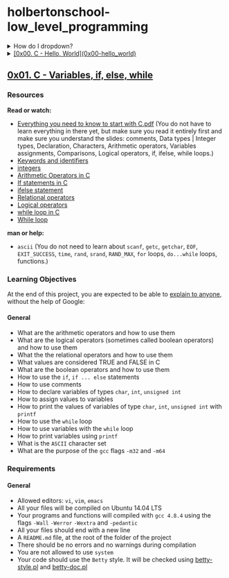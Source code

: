 # holbertonschool-low_level_programming

<details>
<summary>How do I dropdown?</summary>
<br>
This is how you dropdown.
</details>

<details>
<summary><a href="0x00-hello_world">[0x00. C - Hello, World](0x00-hello_world)</a></summary>
<br>
### Resources
**Read or watch:**
* [Everything you need to know to start with C.pdf](https://intranet.hbtn.io/rltoken/d6TBbj0HA4EvnmpqvEz68Q) (You do not have to learn everything in there yet, but make sure you read it entirely first)
*	[Dennis Ritchie](https://intranet.hbtn.io/rltoken/vY9KI1Ai38BUuydEfadtaA)
*	[C Programming Language: Brian Kernighan](https://intranet.hbtn.io/rltoken/f5nVwIVoNRrnddbX-5h5rw)
*	[Why C Programming Is Awesome](https://intranet.hbtn.io/rltoken/J7yAaPGVuPoJI4iP1DuIPw)
*	[Learning to program in C part 1](https://intranet.hbtn.io/rltoken/AicyjqLinWdA9qxKsXBKjg)
*	[Learning to program in C part 2](https://intranet.hbtn.io/rltoken/1qtDStnOrOjrVseFa3jngA)
*	[Understanding C program Compilation Process](https://intranet.hbtn.io/rltoken/qM-SOqtf8ZnGxVtVWchAfg)
*	[Holbertons Betty Coding Style](https://intranet.hbtn.io/rltoken/8c-wkUvvmuA_d5s4ktmnEw)
*	[Hash-bang under the hood](https://intranet.hbtn.io/rltoken/7oODGrfLgAJJzoCbfBap3Q) (Look at only after you finish consuming the other resources)
*	[Linus Torvalds on C vs. C++](https://intranet.hbtn.io/rltoken/8rYFkn82I0QlSygvC0u2Jw) (Look at only after you finish consuming the other resources)

**man or help:**
*	gcc
*	printf (3)
*	puts
*	putchar

### Learning Objectives
At the end of this project, you are expected to be able to [explain to anyone](https://intranet.hbtn.io/rltoken/teQx0X6TSmGDa2BoA84WRg), without the help of Google:

#### General
*	Why C programming is awesome
*	Who invented C
*	Who are Dennis Ritchie, Brian Kernighan and Linus Torvalds
*	What happens when you type ``gcc main.c``
*	What is an entry point
*	What is ``main``
*	How to print text using ``printf``, ``puts`` and ``putchar``
*	How to get the size of a specific type using the unary operator ``sizeof``
*	How to compile using ``gcc``
*	What is the default program name when compiling with ``gcc``
*	What is the official Holberton C coding style and how to check your code with ``betty-style``
*	How to find the right header to include in your source code when using a standard library function
*	How does the ``main`` function influence the return value of the program

### Requirements
#### C
*	Allowed editors: ``vi``, ``vim``, ``emacs``
*	All your files will be compiled on Ubuntu 14.04 LTS using ``gcc 4.8.4``, using the options ``-Wall -Werror -Wextra -pedantic``
*	All your files should end with a new line
*	A ``README.md`` file at the root of the ``holbertonschool-low_level_programming`` repo, containing a description of the repository
*	A ``README.md`` file, at the root of the folder of this project, containing a description of the project
*	There should be no errors and no warnings during compilation
*	You are not allowed to use ``system``
*	Your code should use the ``Betty`` style. It will be checked using [betty-style.pl](https://github.com/holbertonschool/Betty/blob/master/betty-style.pl) and [betty-doc.pl](https://github.com/holbertonschool/Betty/blob/master/betty-doc.pl)

#### Shell Scripts
*	Allowed editors: ``vi``, ``vim``, ``emacs``
*	All your scripts will be tested on Ubuntu 14.04 LTS
*	All your scripts should be exactly two lines long (``$ wc -l file`` should print 2)
*	All your files should end with a new line
*	The first line of all your files should be exactly ``#!/bin/bash``

### More Info
#### Betty linter
To run the Betty linter just with command ``betty <filename>``:
*	Go to the [Betty](https://intranet.hbtn.io/rltoken/Iz34GJJ6iQ28q3sJXRUdkQ) repository
*	Clone the [repo](https://intranet.hbtn.io/rltoken/Iz34GJJ6iQ28q3sJXRUdkQ) to your local machine
*	``cd`` into the Betty directory
*	Install the linter with ``sudo ./install.sh``
*	``emacs`` or ``vi`` a new file called ``betty``, and copy the script below:
```
#!/bin/bash
# Simply a wrapper script to keep you from having to use betty-style
# and betty-doc separately on every item.
# Originally by Tim Britton (@wintermanc3r), multiargument added by
# Larry Madeo (@hillmonkey)

BIN_PATH="/usr/local/bin"
BETTY_STYLE="betty-style"
BETTY_DOC="betty-doc"

if [ "$#" = "0" ]; then
    echo "No arguments passed."
    exit 1
fi

for argument in "$@" ; do
    echo -e "\n========== $argument =========="
    ${BIN_PATH}/${BETTY_STYLE} "$argument"
    ${BIN_PATH}/${BETTY_DOC} "$argument"
done
```
* Once saved, exit file and change permissions to apply to all users with ``chmod a+x betty``
* Move the ``betty`` file into ``/bin/`` directory or somewhere else in your ``$PATH`` with ``sudo mv betty /bin/``
You can now type betty <filename> to run the Betty linter!

### Manual QA Review
**It is your responsibility to request a review for your blog from a peer before the projects deadline. If no peers have been reviewed, you should request a review from a TA or staff member.**
</details>


## [0x01. C - Variables, if, else, while](0x01-variables_if_else_while)
### Resources
**Read or watch:**
* [Everything you need to know to start with C.pdf](https://intranet.hbtn.io/rltoken/GB1UNodFfec0AXUfmSxsLA) (You do not have to learn everything in there yet, but make sure you read it entirely first and make sure you understand the slides: comments, Data types | Integer types, Declaration, Characters, Arithmetic operators, Variables assignments, Comparisons, Logical operators, if, ifelse, while loops.)
* [Keywords and identifiers](https://intranet.hbtn.io/rltoken/ckqC9BrBcMmv-DLmBauaWQ)
*	[integers](https://intranet.hbtn.io/rltoken/Oau_6LT7-3IIt5ew_3Ac6g)
*	[Arithmetic Operators in C](https://intranet.hbtn.io/rltoken/r4hrHzg2X9JjnKj8sP_SAw)
*	[If statements in C](https://intranet.hbtn.io/rltoken/W93uajwXtW3WOxOaeBtF-A)
* [ifelse statement](https://intranet.hbtn.io/rltoken/PMD6eKdkj2RmIpagtABihw)
*	[Relational operators](https://intranet.hbtn.io/rltoken/dCy4644-X_WJMYxRZwCfFQ)
*	[Logical operators](https://intranet.hbtn.io/rltoken/gJzJXQoEdEN1Oxcutp_76Q)
*	[while loop in C](https://intranet.hbtn.io/rltoken/Qhq1p5UcR72-VXFJ_iAqWQ)
*	[While loop](https://intranet.hbtn.io/rltoken/RY9a1EDxRKNNHhxbJ6Pn_g)

**man or help:**
*	``ascii`` (You do not need to learn about ``scanf``, ``getc``, ``getchar``, ``EOF``, ``EXIT_SUCCESS``, ``time``, ``rand``, ``srand``, ``RAND_MAX``, ``for`` loops, ``do...while`` loops, functions.)

### Learning Objectives
At the end of this project, you are expected to be able to [explain to anyone](https://intranet.hbtn.io/rltoken/ZINxoF_40ehsu7vI2nx1qQ), without the help of Google:

#### General
*	What are the arithmetic operators and how to use them
*	What are the logical operators (sometimes called boolean operators) and how to use them
*	What the the relational operators and how to use them
*	What values are considered TRUE and FALSE in C
*	What are the boolean operators and how to use them
*	How to use the ``if``, ``if ... else`` statements
*	How to use comments
*	How to declare variables of types ``char``, ``int``, ``unsigned int``
*	How to assign values to variables
*	How to print the values of variables of type ``char``, ``int``, ``unsigned int`` with ``printf``
*	How to use the ``while`` loop
*	How to use variables with the ``while`` loop
*	How to print variables using ``printf``
*	What is the ``ASCII`` character set
*	What are the purpose of the ``gcc`` flags ``-m32`` and ``-m64``

### Requirements
#### General
*	Allowed editors: ``vi``, ``vim``, ``emacs``
*	All your files will be compiled on Ubuntu 14.04 LTS
*	Your programs and functions will compiled with ``gcc 4.8.4`` using the flags ``-Wall`` ``-Werror`` ``-Wextra`` and ``-pedantic``
*	All your files should end with a new line
*	A ``README.md`` file, at the root of the folder of the project
*	There should be no errors and no warnings during compilation
*	You are not allowed to use ``system``
*	Your code should use the ``Betty`` style. It will be checked using [betty-style.pl](https://github.com/holbertonschool/Betty/blob/master/betty-style.pl) and [betty-doc.pl](https://github.com/holbertonschool/Betty/blob/master/betty-doc.pl)
